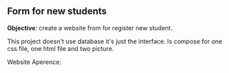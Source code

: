 ## Form for new students
**Objective**: create a website from for register new student.
<p>This project doesn't use database it's just the interface. Is compose for one css file, one html file and two picture.
 <p> Website Aperence:
